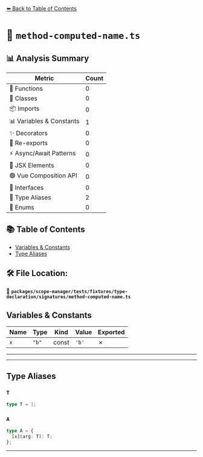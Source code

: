 [⬅️ Back to Table of Contents](../../../../../../index.md)

# 📄 `method-computed-name.ts`

## 📊 Analysis Summary

| Metric | Count |
|--------|-------|
| 🔧 Functions | 0 |
| 🧱 Classes | 0 |
| 📦 Imports | 0 |
| 📊 Variables & Constants | 1 |
| ✨ Decorators | 0 |
| 🔄 Re-exports | 0 |
| ⚡ Async/Await Patterns | 0 |
| 💠 JSX Elements | 0 |
| 🟢 Vue Composition API | 0 |
| 📐 Interfaces | 0 |
| 📑 Type Aliases | 2 |
| 🎯 Enums | 0 |

## 📚 Table of Contents

- [Variables & Constants](#variables-constants)
- [Type Aliases](#type-aliases)

## 🛠️ File Location:
📂 **`packages/scope-manager/tests/fixtures/type-declaration/signatures/method-computed-name.ts`**

## Variables & Constants

| Name | Type | Kind | Value | Exported |
|------|------|------|-------|----------|
| `x` | `"b"` | const | `'b'` | ✗ |


---


---

## Type Aliases

### `T`

```ts
type T = 1;
```

### `A`

```ts
type A = {
  [x](arg: T): T;
};
```


---